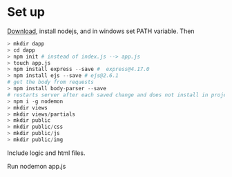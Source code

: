 # Set up
[Download](https://nodejs.org/en/download/), install nodejs, and in windows set PATH variable. Then
```python
> mkdir dapp
> cd dapp
> npm init # instead of index.js --> app.js
> touch app.js
> npm install express --save #  express@4.17.0
> npm install ejs --save # ejs@2.6.1
# get the body from requests
> npm install body-parser --save
# restarts server after each saved change and does not install in project but globally
> npm i -g nodemon 
> mkdir views
> mkdir views/partials
> mkdir public
> mkdir public/css
> mkdir public/js
> mkdir public/img
```
Include logic and html files.

Run nodemon app.js